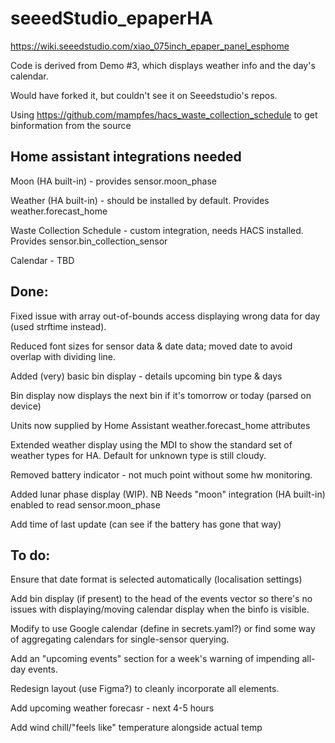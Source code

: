 # seeedStudio_epaperHA

https://wiki.seeedstudio.com/xiao_075inch_epaper_panel_esphome

Code is derived from Demo #3, which displays weather info and the day's calendar.

Would have forked it, but couldn't see it on Seeedstudio's repos.

Using https://github.com/mampfes/hacs_waste_collection_schedule to get binformation from the source

## Home assistant integrations needed

Moon (HA built-in) - provides sensor.moon_phase

Weather (HA built-in) - should be installed by default.  Provides weather.forecast_home

Waste Collection Schedule - custom integration, needs HACS installed.  Provides sensor.bin_collection_sensor

Calendar - TBD

## Done:

Fixed issue with array out-of-bounds access displaying wrong data for day (used strftime instead).

Reduced font sizes for sensor data & date data; moved date to avoid overlap with dividing line.

Added (very) basic bin display - details upcoming bin type & days

Bin display now displays the next bin if it's tomorrow or today (parsed on device)

Units now supplied by Home Assistant weather.forecast_home attributes

Extended weather display using the MDI to show the standard set of weather types for HA.  Default for unknown type is still cloudy.

Removed battery indicator - not much point without some hw monitoring.

Added lunar phase display (WIP).  NB Needs "moon" integration (HA built-in) enabled to read sensor.moon_phase

Add time of last update (can see if the battery has gone that way)

## To do:

Ensure that date format is selected automatically (localisation settings)

Add bin display (if present) to the head of the events vector so there's no issues with displaying/moving calendar display when the binfo is visible.

Modify to use Google calendar (define in secrets.yaml?) or find some way of aggregating calendars for single-sensor querying.

Add an "upcoming events" section for a week's warning of impending all-day events.

Redesign layout (use Figma?) to cleanly incorporate all elements.

Add upcoming weather forecasr - next 4-5 hours

Add wind chill/"feels like" temperature alongside actual temp
